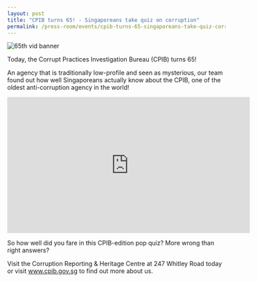 ```yaml
---
layout: post
title: "CPIB turns 65! - Singaporeans take quiz on corruption"
permalink: /press-room/events/cpib-turns-65-singaporeans-take-quiz-corruption/
---
```

![65th vid banner](https://user-images.githubusercontent.com/84945723/124093246-41403100-da8a-11eb-91de-a530da09a070.jpg)


Today, the Corrupt Practices Investigation Bureau (CPIB) turns 65!

An agency that is traditionally low-profile and seen as mysterious, our team found out how well Singaporeans actually know about the CPIB, one of the oldest anti-corruption agency in the world!

<iframe width="560" height="315" src="https://www.youtube.com/embed/5bt6pbMHq8s" title="YouTube video player" frameborder="0" allow="accelerometer; autoplay; clipboard-write; encrypted-media; gyroscope; picture-in-picture" allowfullscreen></iframe>

So how well did you fare in this CPIB-edition pop quiz? More wrong than right answers?

Visit the Corruption Reporting & Heritage Centre at 247 Whitley Road today or visit www.cpib.gov.sg to find out more about us. 
